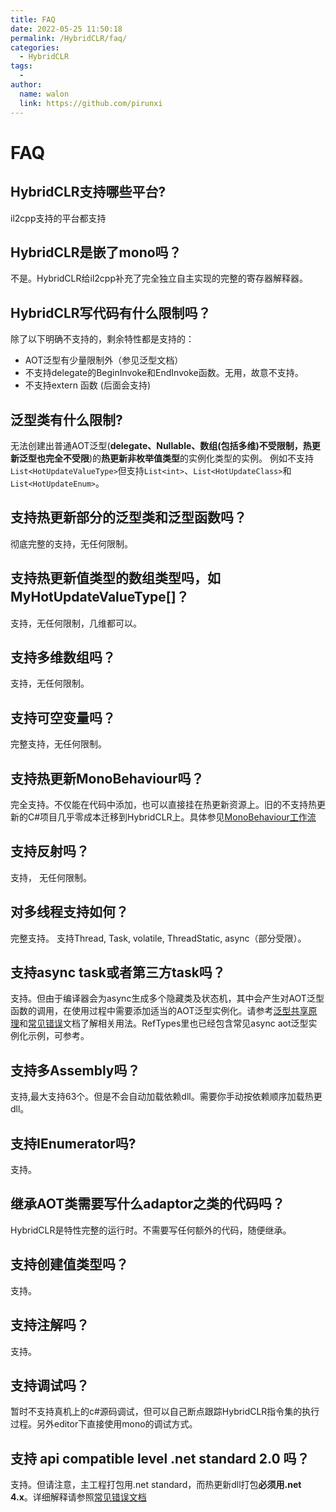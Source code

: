 ```yaml
---
title: FAQ
date: 2022-05-25 11:50:18
permalink: /HybridCLR/faq/
categories:
  - HybridCLR
tags:
  - 
author: 
  name: walon
  link: https://github.com/pirunxi
---
```

# FAQ

## HybridCLR支持哪些平台?

il2cpp支持的平台都支持

## HybridCLR是嵌了mono吗？

不是。HybridCLR给il2cpp补充了完全独立自主实现的完整的寄存器解释器。

## HybridCLR写代码有什么限制吗？

除了以下明确不支持的，剩余特性都是支持的：

- AOT泛型有少量限制外（参见泛型文档）
- 不支持delegate的BeginInvoke和EndInvoke函数。无用，故意不支持。
- 不支持extern 函数 (后面会支持)

## 泛型类有什么限制?

无法创建出普通AOT泛型(**delegate、Nullable、数组(包括多维)不受限制，热更新泛型也完全不受限**)的**热更新非枚举值类型**的实例化类型的实例。 例如不支持`List<HotUpdateValueType>`但支持`List<int>`、`List<HotUpdateClass>`和`List<HotUpdateEnum>`。

## 支持热更新部分的泛型类和泛型函数吗？

彻底完整的支持，无任何限制。

## 支持热更新值类型的数组类型吗，如 MyHotUpdateValueType[]？

支持，无任何限制，几维都可以。

## 支持多维数组吗？

支持，无任何限制。

## 支持可空变量吗？

完整支持，无任何限制。

## 支持热更新MonoBehaviour吗？

完全支持。不仅能在代码中添加，也可以直接挂在热更新资源上。旧的不支持热更新的C#项目几乎零成本迁移到HybridCLR上。具体参见[MonoBehaviour工作流](/HybridCLR/performance/MonoBehaviour/)

## 支持反射吗？

支持， 无任何限制。

## 对多线程支持如何？

完整支持。 支持Thread, Task, volatile, ThreadStatic, async（部分受限）。

## 支持async task或者第三方task吗？

支持。但由于编译器会为async生成多个隐藏类及状态机，其中会产生对AOT泛型函数的调用，在使用过程中需要添加适当的AOT泛型实例化。请参考[泛型共享原理](/HybridCLR/performance/generic_limit/)和[常见错误](/HybridCLR/common_errors/)文档了解相关用法。RefTypes里也已经包含常见async aot泛型实例化示例，可参考。

## 支持多Assembly吗？

支持,最大支持63个。但是不会自动加载依赖dll。需要你手动按依赖顺序加载热更dll。

## 支持IEnumerator吗?

支持。

## 继承AOT类需要写什么adaptor之类的代码吗？

HybridCLR是特性完整的运行时。不需要写任何额外的代码，随便继承。

## 支持创建值类型吗？

支持。

## 支持注解吗？

支持。

## 支持调试吗？

暂时不支持真机上的c#源码调试，但可以自己断点跟踪HybridCLR指令集的执行过程。另外editor下直接使用mono的调试方式。

## 支持 api compatible level .net standard 2.0 吗？

支持。但请注意，主工程打包用.net standard，而热更新dll打包**必须用.net 4.x**。详细解释请参照[常见错误文档](/HybridCLR/common_errors/#遇到-unity-typeloadexception-could-not-load-type-system-object-from-assembly-netstandard)

